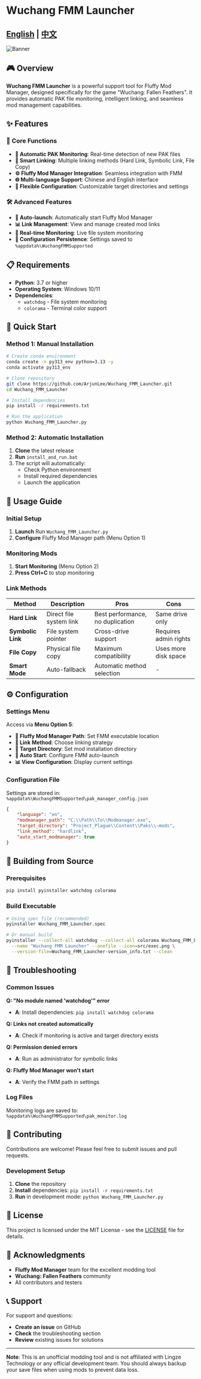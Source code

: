 # Wuchang FMM Launcher

## [English](README.md) | [中文](README_CN.md)

![Banner](src/banner.jpg)

## 🎮 Overview

**Wuchang FMM Launcher** is a powerful support tool for Fluffy Mod Manager, designed specifically for the game "Wuchang: Fallen Feathers". It provides automatic PAK file monitoring, intelligent linking, and seamless mod management capabilities.

## ✨ Features

### 🔧 Core Functions
- **🎯 Automatic PAK Monitoring**: Real-time detection of new PAK files
- **🔗 Smart Linking**: Multiple linking methods (Hard Link, Symbolic Link, File Copy)
- **⚙️ Fluffy Mod Manager Integration**: Seamless integration with FMM
- **🌐 Multi-language Support**: Chinese and English interface
- **📁 Flexible Configuration**: Customizable target directories and settings

### 🛠️ Advanced Features
- **🚀 Auto-launch**: Automatically start Fluffy Mod Manager
- **📊 Link Management**: View and manage created mod links
- **🔄 Real-time Monitoring**: Live file system monitoring
- **💾 Configuration Persistence**: Settings saved to `%appdata%\WuchangFMMSupported`

## 📋 Requirements

- **Python**: 3.7 or higher
- **Operating System**: Windows 10/11
- **Dependencies**: 
  - `watchdog` - File system monitoring
  - `colorama` - Terminal color support

## 🚀 Quick Start

### Method 1: Manual Installation

```bash
# Create conda environment
conda create -n py313_env python=3.13 -y
conda activate py313_env

# Clone repository
git clone https://github.com/ArjunLee/Wuchang_FMM_Launcher.git
cd Wuchang_FMM_Launcher

# Install dependencies
pip install -r requirements.txt

# Run the application
python Wuchang_FMM_Launcher.py
```

### Method 2: Automatic Installation

1. **Clone** the latest release
2. **Run** `install_and_run.bat`
3. The script will automatically:
   - Check Python environment
   - Install required dependencies
   - Launch the application

## 📖 Usage Guide

### Initial Setup

1. **Launch** Run `Wuchang_FMM_Launcher.py`
2. **Configure** Fluffy Mod Manager path (Menu Option 1)

### Monitoring Mods

1. **Start Monitoring** (Menu Option 2)
2. **Press Ctrl+C** to stop monitoring

### Link Methods

| Method | Description | Pros | Cons |
|--------|-------------|------|------|
| **Hard Link** | Direct file system link | Best performance, no duplication | Same drive only |
| **Symbolic Link** | File system pointer | Cross-drive support | Requires admin rights |
| **File Copy** | Physical file copy | Maximum compatibility | Uses more disk space |
| **Smart Mode** | Auto-fallback | Automatic method selection | - |

## ⚙️ Configuration

### Settings Menu

Access via **Menu Option 5**:

- **🔧 Fluffy Mod Manager Path**: Set FMM executable location
- **🔗 Link Method**: Choose linking strategy
- **📁 Target Directory**: Set mod installation directory
- **🚀 Auto Start**: Configure FMM auto-launch
- **📊 View Configuration**: Display current settings

### Configuration File

Settings are stored in: `%appdata%\WuchangFMMSupported\pak_manager_config.json`

```json
{
    "language": "en",
    "modmanager_path": "C:\\Path\\To\\Modmanager.exe",
    "target_directory": "Project_Plague\\Content\\Paks\\~mods",
    "link_method": "hardlink",
    "auto_start_modmanager": true
}
```

## 🔧 Building from Source

### Prerequisites

```bash
pip install pyinstaller watchdog colorama
```

### Build Executable

```bash
# Using spec file (recommended)
pyinstaller Wuchang_FMM_Launcher.spec

# Or manual build
pyinstaller --collect-all watchdog --collect-all colorama Wuchang_FMM_Launcher.py \
  --name "Wuchang FMM Launcher" --onefile --icon=src/exec.png \
  --version-file=Wuchang_FMM_Launcher-version_info.txt --clean
```

## 🐛 Troubleshooting

### Common Issues

**Q: "No module named 'watchdog'" error**
- **A**: Install dependencies: `pip install watchdog colorama`

**Q: Links not created automatically**
- **A**: Check if monitoring is active and target directory exists

**Q: Permission denied errors**
- **A**: Run as administrator for symbolic links

**Q: Fluffy Mod Manager won't start**
- **A**: Verify the FMM path in settings

### Log Files

Monitoring logs are saved to: `%appdata%\WuchangFMMSupported\pak_monitor.log`

## 🤝 Contributing

Contributions are welcome! Please feel free to submit issues and pull requests.

### Development Setup

1. **Clone** the repository
2. **Install** dependencies: `pip install -r requirements.txt`
3. **Run** in development mode: `python Wuchang_FMM_Launcher.py`

## 📄 License

This project is licensed under the MIT License - see the [LICENSE](LICENSE) file for details.

## 🙏 Acknowledgments

- **Fluffy Mod Manager** team for the excellent modding tool
- **Wuchang: Fallen Feathers** community
- All contributors and testers

## 📞 Support

For support and questions:
- **Create an issue** on GitHub
- **Check** the troubleshooting section
- **Review** existing issues for solutions

---

**Note**: This is an unofficial modding tool and is not affiliated with Lingze Technology or any official development team. You should always backup your save files when using mods to prevent data loss.